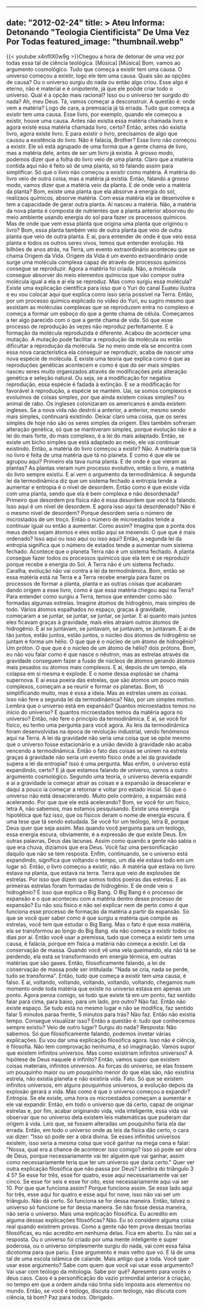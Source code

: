 
---
date: "2012-02-24"
title: > 
    Ateu Informa: Detonando "Teologia Cientificista" De Uma Vez Por Todas
featured_image: "thumbnail.webp"
---
{{< youtube x4nfllX0w9g >}}Chegou a hora de detonar de uma vez por
todas essa tal de ciência teológica.
[Música]
[Música]
Bom, vamos ao argumento cosmológico.
Tudo que começa a existir tem uma causa.
O universo começou a existir, logo ele
tem uma causa. Quais são as opções de
causa? Ou o universo surgiu do nada ou
então algo criou. Esse algo é eterno,
não é material e é onipotente, já que
ele poôde criar todo o universo. Qual é
a opção mais racional? Isso ou o
universo ter surgido do nada? Ah, meu
Deus. Tá, vamos começar a desconstruir.
A questão é: onde vem a matéria? Logo de
cara, a premsacia já tá errada. Tudo que
começa a existir tem uma causa. Esse
livro, por exemplo, quando ele começou a
existir, houve uma causa. Antes não
existia essa matéria chamada livro e
agora existe essa matéria chamada livro,
certo? Então, antes não existia livro,
agora existe livro. E para existir o
livro, precisamos de algo que causou a
existência do livro. Não é falácia,
Brother? Esse livro não começou a
existir. Ele só está agrupado de uma
forma que a gente chama de livro, mas a
matéria dele, antes de ser um livro já
existia. A grosso modo, podemos dizer
que a folha do livro veio de uma planta.
Claro que a matéria contida aqui não é
feito só de uma planta, só tô falando
assim para simplificar. Só que o livro
não começou a existir como matéria. A
matéria do livro veio de outra coisa,
mas a matéria já existia. Então, falando
a grosso modo, vamos dizer que a matéria
veio da planta. E de onde veio a matéria
da planta? Bom, existe uma planta que
ela absorve a energia do sol, realizaos
químicos, absorve matéria. Com essa
matéria ela se desenvolve e tem a
capacidade de gerar outra planta. Aí
nasceu a matéria. Não, a matéria da nova
planta é composta de nutrientes que a
planta anterior absorveu do meio
ambiente usando energia do sol para
fazer os processos químicos. Mas de onde
que vem essa planta que origina uma
planta que originou o livro? Bom, essa
planta também veio de outra planta que
veio de outra planta que veio de outra
planta. E aí, para entender de onde é
que veio essa planta e todos os outros
seres vivos, temos que entender
evolução. Há bilhões de anos atrás, na
Terra, um evento extraordinário
aconteceu que se chama Origem da Vida.
Origem da Vida é um evento
extraordinário onde surge uma molécula
complexa capaz de através de processos
químicos consegue se reproduzir. Agora a
matéria foi criada. Não, a molécula
consegue absorver do meio elementos
químicos que vão compor outra molécula
igual a ela e aí ela se reproduz. Mas
como surgiu essa molécula? Existe uma
explicação científica para isso que o
Yuri do canal Euateu ilustra e eu vou
colocar aqui que explica como isso seria
possível na Terra. Então, por um
processo químico explicado no vídeo do
Yuri, eu sugiro mesmo que assistam as
moléculas complexas que se reproduzem
entra no complexo e começa a formar um
esboço do que a gente chama de célula.
Começamos a ter algo parecido com o que
a gente chama de vida. Só que esse
processo de reprodução às vezes não
reproduz perfeitamente. E a formação da
molécula reproduzida é diferente. Acabou
de acontecer uma mutação. A mutação pode
facilitar a reprodução da molécula ou
então dificultar a reprodução da
molécula. Se no meio onde ela se
encontra com essa nova característica
ela conseguir se reproduzir, acaba de
nascer uma nova espécie de molécula. E
existe uma teoria que explica como é que
as reproduções genéticas acontecem e
como é que do ser mais simples nasceu
seres muito organizados através de
modificações pela alteração genética e
seleção natural. Ou seja, se a
modificação for negativa reprodução,
essa espécie é fadada à extinção. E se a
modificação for favorável à reprodução,
a espécie se mantém. Uai, se somos
complexos e evoluímos de coisas simples,
por que ainda existem coisas simples? ou
animal de rabo. Os ingleses colonizaram
os americanos e ainda existem ingleses.
Se a nova vida não destrói a anterior, a
anterior, mesmo sendo mais simples,
continuará existindo. Deixar claro uma
coisa, que os seres simples de hoje não
são os seres simples da origem. Eles
também sofreram alteração genética, só
que se mantiveram simples, porque
evolução não é a lei do mais forte, do
mais complexo, é a lei do mais adaptado.
Então, se existe um bicho simples que
está adaptado ao meio, ele vai continuar
existindo. Então, a matéria do livro
começou a existir? Não. A matéria que tá
no livro é feita de uma matéria que tá
no planeta. E como é que ele se agrupou
aqui? Primeiro ela tava numa planta. E
de onde é que vieram as plantas? As
plantas vieram num processo evolutivo,
então o livro, a matéria do livro sempre
existiu. E aí vem o argumento da
termodinâmica. A segunda lei da
termodinâmica diz que um sistema fechado
a entropia tende a aumentar e entropia é
o nível de desordem. Então como é que
existe vida com uma planta, sendo que
ela é bem complexa e não desordenada?
Primeiro que desordem pra física não é
essa desordem que você tá falando. Isso
aqui é um nível de desordem. E agora
isso aqui tá desordenado? Não é o mesmo
nível de desordem? Porque desordem seria
o número de microstados de um troço.
Então o número de microestados tende a
continuar igual ou então a aumentar.
Como assim? Imagina que a ponta dos meus
dedos sejam átomos e eles estão aqui se
mexendo. O que que é mais ordenado? Isso
aqui ou isso aqui ou isso aqui?
Então, a segunda lei da entropia
significa que o número de estados tende
a aumentar num sistema fechado.
Acontece que o planeta Terra não é um
sistema fechado. A planta consegue fazer
todos os processos químicos que ela tem
e se reproduzir porque recebe a energia
do Sol. A Terra não é um sistema
fechado.
Caralha, evolução não vai contra a lei
da termodinâmica. Bom, então se essa
matéria está na Terra e a Terra recebe
energia para fazer os processos de
formar a planta, planta e as outras
coisas que acabaram dando origem a esse
livro, como é que essa matéria chegou
aqui na Terra? Para entender como surgiu
a Terra, temos que entender como são
formadas algumas estrelas. Imagine
átomos de hidrogênio, mais simples de
todo. Vários átomos espalhados no
espaço, graças à gravidade, começaram a
se juntar, se juntar, se juntar, se
juntar. E aí quanto mais juntos eles
ficavam graças à gravidade, mais eles
atraíam outros átomos de hidrogênio. E
aí se juntavam, se juntavam, se
juntavam, se juntavam. E aí de tão
juntos, estão juntos, estão juntos, o
núcleo dos átomos de hidrogênio se
juntam e forma um hélio. O que que é o
núcleo de um átomo de hidrogênio? Um
próton. O que que é o núcleo de um átomo
de hélio? dois prótons. Bom, eu não vou
falar como é que nasce o nêutron, mas as
estrelas através da gravidade conseguem
fazer a fusão de núcleos de átomos
gerando átomos mais pesados ou átomos
mais complexos. E aí, depois de um
tempo, ela colapsa em si mesma e
explode. E o nome dessa explosão se
chama supernova. E aí essa poeira das
estrelas, que são átomos um pouco mais
complexos, começam a se reunir e formar
os planetas. Bom, tô simplificando
muito, mas é essa a ideia. Mas as
estrelas unem as coisas. Isso não fere a
segunda lei da termodinâmica? Não, por
um simples motivo. Lembra que o universo
está em expansão? Quantos microestados
temos no início do universo? E quantos
microestados temos da matéria agora no
universo? Então, não fere o princípio da
termodinâmica. E aí, se você for físico,
eu tenho uma pergunta para você agora.
As leis da termodinâmica foram
desenvolvidas na época de revolução
industrial, vendo fenômenos aqui na
Terra. A lei da gravidade não seria uma
coisa que se opõe mesmo que o universo
fosse estacionário e a união devido à
gravidade não acaba vencendo a
termodinâmica. Então o fato das coisas
se unirem na estrela graças à gravidade
não seria um evento físico onde a lei da
gravidade supera a lei da entropia?
Isso é uma pergunta. Mas enfim, o
universo está expandindo, certo? E já
que estamos falando de universo, vamos a
outro argumento cosmológico. Segundo uma
teoria, o universo deveria expandir e aí
a gravidade ia começar atrair as coisas
e a expansão ia desacelerar e daqui a
pouco ia começar a retornar e voltar pro
estado inicial. Só que o universo não
está desacelerando. Muito pelo
contrário, a expansão está acelerando.
Por que que ele está acelerando? Bom, se
você for um físico, letra A, não
sabemos, mas estamos pesquisando. Existe
uma energia hipotética que faz isso, que
os físicos deram o nome de energia
escura. É uma tese que tá sendo
estudada. Se você for um teólogo, letra
B, porque Deus quer que seja assim. Mas
quando você pergunta para um teólogo,
essa energia escura, obviamente, é a
expressão de que existe Deus. Em outras
palavras, Deus das lacunas. Assim como
quando a gente não sabia o que era
chuva, dizíamos que era Deus. Você faz
uma personificação daquilo que não se
tem resposta. Enfim, continuando, se o
universo está expandindo, significa que
voltando o tempo, um dia ele estava todo
em um lugar só. Então, o livro começou a
existir, não. A matéria que estava no
livro estava na planta, que estava na
terra. Terra que veio de explosões de
estrelas. Por isso que dizem que somos
todos poeiras das estrelas. E as
primeiras estrelas foram formadas de
hidrogênio. E de onde veio o hidrogênio?
É isso que explica o Big Bang. O Big
Bang é o processo de expansão e o que
aconteceu com a matéria dentro desse
processo de expansão? Eu não sou físico
e não sei explicar nem de perto como é
que funciona esse processo de formação
da matéria a partir da expansão. Só que
se você quer saber como é que surgiu a
matéria que compõe as estrelas, você tem
que estudar o Big Bang. Mas o fato é que
essa matéria, ela se transformou ao
longo do Big Bang. ela não começa a
existir todos os dias por aí. Então você
usar a premissa, tudo que começa a
existir tem uma causa, é falácia, porque
em física a matéria não começa a
existir. Lei da conservação de massa.
Quando você vê uma vela queimando, ela
não tá se perdendo, ela está se
transformando em energia térmica, em
outras matérias que são gases. Então,
filosoficamente falando, a lei de
conservação de massa pode ser
intitulada: "Nada se cria, nada se
perde, tudo se transforma". Então, tudo
que começa a existir tem uma causa, é
falso. E aí, voltando, voltando,
voltando, voltando, voltando, chegamos
num momento onde toda matéria que existe
no universo estava em apenas um ponto.
Agora pensa comigo, se tudo que existe
tá em um ponto, faz sentido falar para
cima, para baixo, para um lado, pro
outro? Não faz. Então não existe espaço.
Se tudo está no mesmo lugar e não se
modifica, faz sentido falar 5 minutos
paraa frente, 5 minutos para trás? Não
faz. Então não existia tempo. Consegue
visualizar isso? Então a questão é: tudo
que conhecemos sempre existiu? Veio de
outro lugar?
Surgiu do nada? Resposta:
Não sabemos. Só que filosoficamente
falando, podemos invetar várias
explicações. Eu vou dar uma explicação
filosófica agora. Isso não é ciência, é
filosofia. Não tem comprovação nenhuma,
é só imaginação. Vamos supor que existem
infinitos universos. Mas como existiriam
infinitos universos? A hipótese de Deus
naquele é infinito? Então, vamos supor
que existem coisas materiais, infinitos
universos. As forças do universo, se
elas fossem um pouquinho maior ou um
pouquinho menor do que elas são, não
existiria estrela, não existia planeta e
não existiria vida. Fato. Só que se
existem infinitos universos, em alguns
pouquinhos universos, a evolução depois
da explosão gerará a vida. Mas como é
que o universo começou a expandir?
Entropia. Se ele existe, uma hora os
microestados começam a aumentar e ele
vai expandir. Então, em todo o universo
que dá certo, capaz de originar estrelas
e, por fim, acabar originando vida, vida
inteligente, essa vida vai observar que
no universo dela existem leis
matemáticas que puderam dar origem à
vida. Leis que, se fossem alteradas um
pouquinho faria ela dar errada. Então,
em todo o universo onde as leis da
física dão certo, o cara vai dizer:
"Isso só pode ser a obra divina. Se
esses infinitos universos existem, isso
seria a mesma coisa que você ganhar na
mega cena e falar: "Nossa, qual era a
chance de acontecer isso comigo? Isso só
pode ser obra de Deus, porque
necessariamente vai ter alguém que vai
ganhar, assim como necessariamente teria
que ter um universo que daria certo."
Quer ver outra explicação filosófica que
não passa por Deus? Lembra do triângulo
3 4 5? Se esse for três, esse for
quatro, esse aqui necessariamente vai
ser cinco. Se esse for seis e esse for
oito, esse necessariamente aqui vai ser
10. Por que que funciona assim? Porque
funciona assim. Se esse lado aqui for
três, esse aqui for quatro e esse aqui
for nove, isso não vai ser um triângulo.
Não dá certo. Só funciona se for dessa
maneira. Então, talvez o universo só
funcione se for dessa maneira. Se não
fosse dessa maneira, não seria o
universo. Mais uma explicação
filosófica. Eu acredito em alguma dessas
explicações filosóficas? Não. Eu só
considero alguma coisa real quando
existirem provas. Como a gente não tem
prova dessas teorias filosóficas, eu não
acredito em nenhuma delas. Fica em
aberto. Eu não sei a resposta. Ou o
universo foi criado por uma mente
inteligente e super poderosa, ou o
universo simplesmente surgiu do nada,
vai com essa falsa dicotomia para
que pariu. Esse argumento é mais velho
que vó. É lá de uma tal de uma escola
islâmica de calande.
Mais antigo que a toda. Você quer
usar esse argumento? Sabe com quem que
você vai usar esse argumento? Vai usar
com teólogo da mitologia. Sabe por quê?
Apresento para vocês o deus caos. Caos é
a personificação do vazio primordial
anterior à criação, no tempo em que a
ordem ainda não tinha sido imposta aos
elementos no mundo. Então, se você é
teólogo, discuta com teólogo, não
discuta com ciência, tá bom? Paz para
todos. Obrigado.